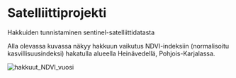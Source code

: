# Satelliittiprojekti
Hakkuiden tunnistaminen sentinel-satelliittidatasta

Alla olevassa kuvassa näkyy hakkuun vaikutus NDVI-indeksiin (normalisoitu kasvillisuusindeksi) hakatulla alueella Heinävedellä, Pohjois-Karjalassa.

![hakkuut_NDVI_vuosi](https://github.com/Akselivv/Satelliittiprojekti/assets/135106425/2cd7472c-04eb-4386-ab5e-ed006b403027)
